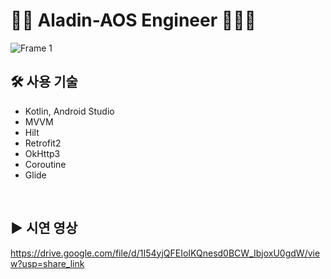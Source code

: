 # 🧞‍♂️ Aladin-AOS Engineer 👩‍👧‍👧
![Frame 1](https://user-images.githubusercontent.com/84129098/204013280-9a8aa17d-098d-4087-aaf1-7d1908785da3.jpg)
<br>

## 🛠 사용 기술
- Kotlin, Android Studio
- MVVM
- Hilt
- Retrofit2
- OkHttp3
- Coroutine
- Glide
<br>

## ▶ 시연 영상
https://drive.google.com/file/d/1I54yjQFEIoIKQnesd0BCW_IbjoxU0gdW/view?usp=share_link
